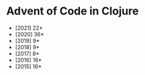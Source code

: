 # Advent of Code in Clojure

- [2021] 22*
- [2020] 36*
- [2019]  9*
- [2018]  9*
- [2017]  8*
- [2016] 16*
- [2015] 16*
